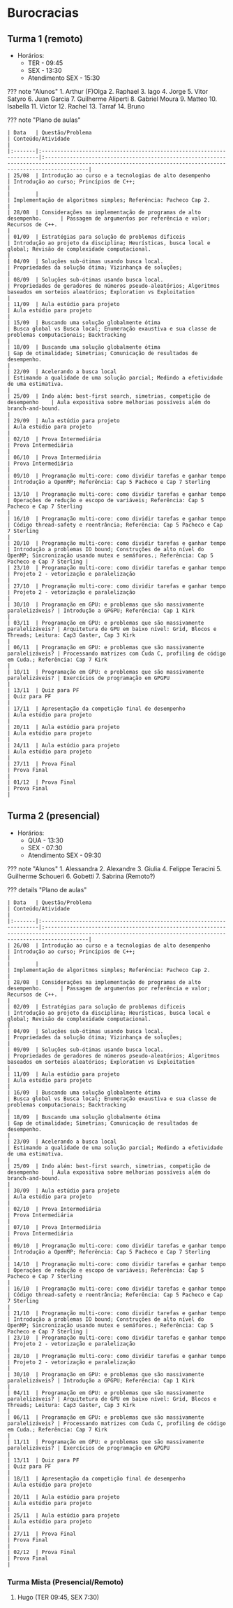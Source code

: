 

# Burocracias 

## Turma 1 (remoto) 

* Horários: 
    * TER - 09:45
    * SEX - 13:30
    * Atendimento SEX - 15:30

??? note "Alunos"
    1. Arthur (F)Olga
    2. Raphael
    3. Iago
    4. Jorge
    5. Vitor Satyro
    6. Juan Garcia
    7. Guilherme Aliperti
    8. Gabriel Moura
    9. Matteo
    10. Isabella
    11. Victor
    12. Rachel
    13. Tarraf
    14. Bruno 


??? note "Plano de aulas"


    | Data   | Questão/Problema                                                     | Conteúdo/Atividade                                                                                                                                        |
    |:-------|:---------------------------------------------------------------------|:----------------------------------------------------------------------------------------------------------------------------------------------------------|
    | 25/08  | Introdução ao curso e a tecnologias de alto desempenho               | Introdução ao curso; Princípios de C++;                                                                                                                   |
    |        |                                                                      | Implementação de algoritmos simples; Referência: Pacheco Cap 2.                                                                                           |
    | 28/08  | Considerações na implementação de programas de alto desempenho.      | Passagem de argumentos por referência e valor; Recursos de C++.                                                                                           |
    | 01/09  | Estratégias para solução de problemas dificeis                       | Introdução ao projeto da disciplina; Heurísticas, busca local e global; Revisão de complexidade computacional.                                            |
    | 04/09  | Soluções sub-ótimas usando busca local.                              | Propriedades da solução ótima; Vizinhança de soluções;                                                                                                    |
    | 08/09  | Soluções sub-ótimas usando busca local.                              | Propriedades de geradores de números pseudo-aleatórios; Algoritmos baseados em sorteios aleatórios; Exploration vs Exploitation                           |
    | 11/09  | Aula estúdio para projeto                                            | Aula estúdio para projeto                                                                                                                                 |
    | 15/09  | Buscando uma solução globalmente ótima                               | Busca global vs Busca local; Enumeração exaustiva e sua classe de problemas computacionais; Backtracking                                                  |
    | 18/09  | Buscando uma solução globalmente ótima                               | Gap de otimalidade; Simetrias; Comunicação de resultados de desempenho.                                                                                   |
    | 22/09  | Acelerando a busca local                                             | Estimando a qualidade de uma solução parcial; Medindo a efetividade de uma estimativa.                                                                    |
    | 25/09  | Indo além: best-first search, simetrias, competição de desempenho    | Aula expositiva sobre melhorias possíveis além do branch-and-bound.                                                                                       |
    | 29/09  | Aula estúdio para projeto                                            | Aula estúdio para projeto                                                                                                                                 |
    | 02/10  | Prova Intermediária                                                  | Prova Intermediária                                                                                                                                       |
    | 06/10  | Prova Intermediária                                                  | Prova Intermediária                                                                                                                                       |
    | 09/10  | Programação multi-core: como dividir tarefas e ganhar tempo          | Introdução a OpenMP; Referência: Cap 5 Pacheco e Cap 7 Sterling                                                                                           |
    | 13/10  | Programação multi-core: como dividir tarefas e ganhar tempo          | Operações de redução e escopo de variáveis; Referência: Cap 5 Pacheco e Cap 7 Sterling                                                                    |
    | 16/10  | Programação multi-core: como dividir tarefas e ganhar tempo          | Código thread-safety e reentrância; Referência: Cap 5 Pacheco e Cap 7 Sterling                                                                            |
    | 20/10  | Programação multi-core: como dividir tarefas e ganhar tempo          | Introdução a problemas IO bound; Construções de alto nível do OpenMP; Sincronização usando mutex e semáforos.; Referência: Cap 5 Pacheco e Cap 7 Sterling |
    | 23/10  | Programação multi-core: como dividir tarefas e ganhar tempo          | Projeto 2 - vetorização e paralelização                                                                                                                   |
    | 27/10  | Programação multi-core: como dividir tarefas e ganhar tempo          | Projeto 2 - vetorização e paralelização                                                                                                                   |
    | 30/10  | Programação em GPU: e problemas que são massivamente paralelizáveis? | Introdução a GPGPU; Referência: Cap 1 Kirk                                                                                                                |
    | 03/11  | Programação em GPU: e problemas que são massivamente paralelizáveis? | Arquitetura de GPU em baixo nível: Grid, Blocos e Threads; Leitura: Cap3 Gaster, Cap 3 Kirk                                                               |
    | 06/11  | Programação em GPU: e problemas que são massivamente paralelizáveis? | Processando matrizes com Cuda C, profiling de código em Cuda.; Referência: Cap 7 Kirk                                                                     |
    | 10/11  | Programação em GPU: e problemas que são massivamente paralelizáveis? | Exercícios de programação em GPGPU                                                                                                                        |
    | 13/11  | Quiz para PF                                                         | Quiz para PF                                                                                                                                              |
    | 17/11  | Apresentação da competição final de desempenho                       | Aula estúdio para projeto                                                                                                                                 |
    | 20/11  | Aula estúdio para projeto                                            | Aula estúdio para projeto                                                                                                                                 |
    | 24/11  | Aula estúdio para projeto                                            | Aula estúdio para projeto                                                                                                                                 |
    | 27/11  | Prova Final                                                          | Prova Final                                                                                                                                               |
    | 01/12  | Prova Final                                                          | Prova Final                                                                                                                                               |


## Turma 2 (presencial)

* Horários: 
    * QUA - 13:30
    * SEX - 07:30
    * Atendimento SEX - 09:30

??? note "Alunos"
    1. Alessandra
    2. Alexandre
    3. Giulia
    4. Felippe Teracini
    5. Guilherme Schoueri
    6. Gobetti
    7. Sabrina (Remoto?)



??? details "Plano de aulas"



    | Data   | Questão/Problema                                                     | Conteúdo/Atividade                                                                                                                                        |
    |:-------|:---------------------------------------------------------------------|:----------------------------------------------------------------------------------------------------------------------------------------------------------|
    | 26/08  | Introdução ao curso e a tecnologias de alto desempenho               | Introdução ao curso; Princípios de C++;                                                                                                                   |
    |        |                                                                      | Implementação de algoritmos simples; Referência: Pacheco Cap 2.                                                                                           |
    | 28/08  | Considerações na implementação de programas de alto desempenho.      | Passagem de argumentos por referência e valor; Recursos de C++.                                                                                           |
    | 02/09  | Estratégias para solução de problemas dificeis                       | Introdução ao projeto da disciplina; Heurísticas, busca local e global; Revisão de complexidade computacional.                                            |
    | 04/09  | Soluções sub-ótimas usando busca local.                              | Propriedades da solução ótima; Vizinhança de soluções;                                                                                                    |
    | 09/09  | Soluções sub-ótimas usando busca local.                              | Propriedades de geradores de números pseudo-aleatórios; Algoritmos baseados em sorteios aleatórios; Exploration vs Exploitation                           |
    | 11/09  | Aula estúdio para projeto                                            | Aula estúdio para projeto                                                                                                                                 |
    | 16/09  | Buscando uma solução globalmente ótima                               | Busca global vs Busca local; Enumeração exaustiva e sua classe de problemas computacionais; Backtracking                                                  |
    | 18/09  | Buscando uma solução globalmente ótima                               | Gap de otimalidade; Simetrias; Comunicação de resultados de desempenho.                                                                                   |
    | 23/09  | Acelerando a busca local                                             | Estimando a qualidade de uma solução parcial; Medindo a efetividade de uma estimativa.                                                                    |
    | 25/09  | Indo além: best-first search, simetrias, competição de desempenho    | Aula expositiva sobre melhorias possíveis além do branch-and-bound.                                                                                       |
    | 30/09  | Aula estúdio para projeto                                            | Aula estúdio para projeto                                                                                                                                 |
    | 02/10  | Prova Intermediária                                                  | Prova Intermediária                                                                                                                                       |
    | 07/10  | Prova Intermediária                                                  | Prova Intermediária                                                                                                                                       |
    | 09/10  | Programação multi-core: como dividir tarefas e ganhar tempo          | Introdução a OpenMP; Referência: Cap 5 Pacheco e Cap 7 Sterling                                                                                           |
    | 14/10  | Programação multi-core: como dividir tarefas e ganhar tempo          | Operações de redução e escopo de variáveis; Referência: Cap 5 Pacheco e Cap 7 Sterling                                                                    |
    | 16/10  | Programação multi-core: como dividir tarefas e ganhar tempo          | Código thread-safety e reentrância; Referência: Cap 5 Pacheco e Cap 7 Sterling                                                                            |
    | 21/10  | Programação multi-core: como dividir tarefas e ganhar tempo          | Introdução a problemas IO bound; Construções de alto nível do OpenMP; Sincronização usando mutex e semáforos.; Referência: Cap 5 Pacheco e Cap 7 Sterling |
    | 23/10  | Programação multi-core: como dividir tarefas e ganhar tempo          | Projeto 2 - vetorização e paralelização                                                                                                                   |
    | 28/10  | Programação multi-core: como dividir tarefas e ganhar tempo          | Projeto 2 - vetorização e paralelização                                                                                                                   |
    | 30/10  | Programação em GPU: e problemas que são massivamente paralelizáveis? | Introdução a GPGPU; Referência: Cap 1 Kirk                                                                                                                |
    | 04/11  | Programação em GPU: e problemas que são massivamente paralelizáveis? | Arquitetura de GPU em baixo nível: Grid, Blocos e Threads; Leitura: Cap3 Gaster, Cap 3 Kirk                                                               |
    | 06/11  | Programação em GPU: e problemas que são massivamente paralelizáveis? | Processando matrizes com Cuda C, profiling de código em Cuda.; Referência: Cap 7 Kirk                                                                     |
    | 11/11  | Programação em GPU: e problemas que são massivamente paralelizáveis? | Exercícios de programação em GPGPU                                                                                                                        |
    | 13/11  | Quiz para PF                                                         | Quiz para PF                                                                                                                                              |
    | 18/11  | Apresentação da competição final de desempenho                       | Aula estúdio para projeto                                                                                                                                 |
    | 20/11  | Aula estúdio para projeto                                            | Aula estúdio para projeto                                                                                                                                 |
    | 25/11  | Aula estúdio para projeto                                            | Aula estúdio para projeto                                                                                                                                 |
    | 27/11  | Prova Final                                                          | Prova Final                                                                                                                                               |
    | 02/12  | Prova Final                                                          | Prova Final                                                                                                                                               |


### Turma Mista (Presencial/Remoto)

1. Hugo (TER 09:45, SEX 7:30)
